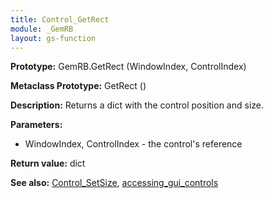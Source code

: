 ```yaml
---
title: Control_GetRect
module: _GemRB
layout: gs-function
---
```


**Prototype:** GemRB.GetRect (WindowIndex, ControlIndex)

**Metaclass Prototype:** GetRect ()

**Description:** Returns a dict with the control position and size.

**Parameters:**
  * WindowIndex, ControlIndex - the control's reference

**Return value:** dict

**See also:** [Control_SetSize](Control_SetSize.md), [accessing_gui_controls](accessing_gui_controls.md)
